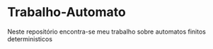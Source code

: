 # Trabalho-Automato
Neste repositório encontra-se meu trabalho sobre automatos finitos deterministicos

